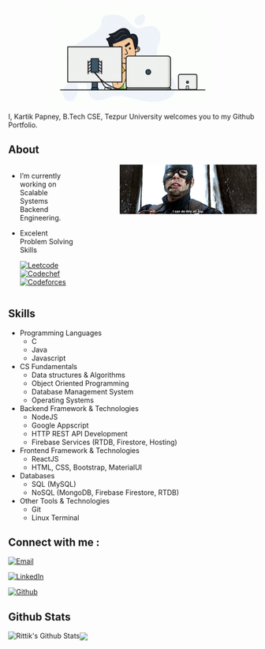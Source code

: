 
<div style="display: flex; justify-content: center">
    <img src="./asset/programmer.gif" height="200px"> 
</div>

I, Kartik Papney, B.Tech CSE, Tezpur University welcomes you to my Github Portfolio.

## About

<div style="display: flex; justify-content: center">
    <div>
    <ul style="width: 50%">
        <li>
        I’m currently working on Scalable Systems Backend Engineering.</li>
        <li>
        <p>Excelent Problem Solving Skills</p>
        <a href="https://www.leetcode.com/kartikpapney" target="_blank"><img alt="Leetcode" src="https://img.shields.io/badge/Leetcode-kartikpapney-yellow?style=flat&logo=leetcode"></a>
        <a href="https://www.codechef.com/users/kartikpapney" target="_blank"><img alt="Codechef" src="https://img.shields.io/badge/Codechef-kartikpapney-brown?style=flat&logo=codechef"></a>
        <a href="https://codeforces.com/profile/kartikpapney" target="_blank"><img alt="Codeforces" src="https://img.shields.io/badge/Codeforces-kartikpapney-blue?style=flat&logo=codeforces"></a>
        </li>
    </ul>
    </div>
    <div>
        <img src="./asset/can.gif">
    </div>
</div>

## Skills
<ul>
    <li>
        Programming Languages
        <ul>
            <li>C</li>
            <li>Java</li>
            <li>Javascript</li>
        </ul>
    </li>
    <li>
        CS Fundamentals
        <ul>
            <li>Data structures & Algorithms</li>
            <li>Object Oriented Programming</li>
            <li>Database Management System</li>
            <li>Operating Systems</li>
        </ul>
    </li>
    <li>
        Backend Framework & Technologies
        <ul>
            <li>NodeJS</li>
            <li>Google Appscript</li>
            <li>HTTP REST API Development</li>
            <li>Firebase Services (RTDB, Firestore, Hosting)</li>
        </ul>
    </li>
    <li>
        Frontend Framework & Technologies
        <ul>
            <li>ReactJS</li>
            <li>HTML, CSS, Bootstrap, MaterialUI</li>
        </ul>
    </li>
    <li>
        Databases
        <ul>
            <li>SQL (MySQL)</li>
            <li>NoSQL (MongoDB, Firebase Firestore, RTDB)</li>
        </ul>
    </li>
    <li>
        Other Tools & Technologies
        <ul>
            <li>Git</li>
            <li>Linux Terminal</li>
        </ul>
    </li>
</ul>


## Connect with me :

<a href="mailto:pdt.kartik@gmail.com"><img alt="Email" src="https://img.shields.io/badge/Email-pdt.kartik@gmail.com-red?style=flat&logo=gmail"></a>

<a href="https://www.linkedin.com/in/kartik-papney-4951161a6//" target="_blank"><img alt="LinkedIn" src="https://img.shields.io/badge/LinkedIn-Kartik%20Papney-blue?style=flat&logo=linkedin"></a>

<a href="https://github.com/kartikpapney" target="_blank"><img alt="Github" src="https://img.shields.io/badge/LinkedIn-Kartik%20Papney-gray?style=flat&logo=github"></a>



## Github Stats

<a href="https://github.com/kartikpapney/kartikpapney">
    <img align="left" alt="Rittik's Github Stats" src="https://github-readme-stats.vercel.app/api?username=kartikpapney&show_icons=true&hide_border=true&count_private=true&bg_color=80,59F562,00D68B&text_color=004D0A&title_color=111111&icon_color=111111" />
</a>
<a href="https://github.com/kartikpapney/kartikpapney">
  <img align="center" src="https://github-readme-stats.vercel.app/api/top-langs/?username=kartikpapney&title_color=111111&hide_border=true&count_private=true&bg_color=80,59F562,00D68B&layout=compact" />
</a>